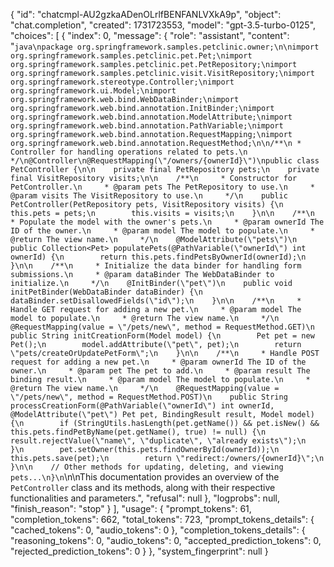 {
  "id": "chatcmpl-AU2gzkaADenOLrlfBENFANLVXkA9p",
  "object": "chat.completion",
  "created": 1731723553,
  "model": "gpt-3.5-turbo-0125",
  "choices": [
    {
      "index": 0,
      "message": {
        "role": "assistant",
        "content": "```java\npackage org.springframework.samples.petclinic.owner;\n\nimport org.springframework.samples.petclinic.pet.Pet;\nimport org.springframework.samples.petclinic.pet.PetRepository;\nimport org.springframework.samples.petclinic.visit.VisitRepository;\nimport org.springframework.stereotype.Controller;\nimport org.springframework.ui.Model;\nimport org.springframework.web.bind.WebDataBinder;\nimport org.springframework.web.bind.annotation.InitBinder;\nimport org.springframework.web.bind.annotation.ModelAttribute;\nimport org.springframework.web.bind.annotation.PathVariable;\nimport org.springframework.web.bind.annotation.RequestMapping;\nimport org.springframework.web.bind.annotation.RequestMethod;\n\n/**\n * Controller for handling operations related to pets.\n */\n@Controller\n@RequestMapping(\"/owners/{ownerId}\")\npublic class PetController {\n\n    private final PetRepository pets;\n    private final VisitRepository visits;\n\n    /**\n     * Constructor for PetController.\n     * @param pets The PetRepository to use.\n     * @param visits The VisitRepository to use.\n     */\n    public PetController(PetRepository pets, VisitRepository visits) {\n        this.pets = pets;\n        this.visits = visits;\n    }\n\n    /**\n     * Populate the model with the owner's pets.\n     * @param ownerId The ID of the owner.\n     * @param model The model to populate.\n     * @return The view name.\n     */\n    @ModelAttribute(\"pets\")\n    public Collection<Pet> populatePets(@PathVariable(\"ownerId\") int ownerId) {\n        return this.pets.findPetsByOwnerId(ownerId);\n    }\n\n    /**\n     * Initialize the data binder for handling form submissions.\n     * @param dataBinder The WebDataBinder to initialize.\n     */\n    @InitBinder(\"pet\")\n    public void initPetBinder(WebDataBinder dataBinder) {\n        dataBinder.setDisallowedFields(\"id\");\n    }\n\n    /**\n     * Handle GET request for adding a new pet.\n     * @param model The model to populate.\n     * @return The view name.\n     */\n    @RequestMapping(value = \"/pets/new\", method = RequestMethod.GET)\n    public String initCreationForm(Model model) {\n        Pet pet = new Pet();\n        model.addAttribute(\"pet\", pet);\n        return \"pets/createOrUpdatePetForm\";\n    }\n\n    /**\n     * Handle POST request for adding a new pet.\n     * @param ownerId The ID of the owner.\n     * @param pet The pet to add.\n     * @param result The binding result.\n     * @param model The model to populate.\n     * @return The view name.\n     */\n    @RequestMapping(value = \"/pets/new\", method = RequestMethod.POST)\n    public String processCreationForm(@PathVariable(\"ownerId\") int ownerId, @ModelAttribute(\"pet\") Pet pet, BindingResult result, Model model) {\n        if (StringUtils.hasLength(pet.getName()) && pet.isNew() && this.pets.findPetByName(pet.getName(), true) != null) {\n            result.rejectValue(\"name\", \"duplicate\", \"already exists\");\n        }\n        pet.setOwner(this.pets.findOwnerById(ownerId));\n        this.pets.save(pet);\n        return \"redirect:/owners/{ownerId}\";\n    }\n\n    // Other methods for updating, deleting, and viewing pets...\n}\n```\n\nThis documentation provides an overview of the `PetController` class and its methods, along with their respective functionalities and parameters.",
        "refusal": null
      },
      "logprobs": null,
      "finish_reason": "stop"
    }
  ],
  "usage": {
    "prompt_tokens": 61,
    "completion_tokens": 662,
    "total_tokens": 723,
    "prompt_tokens_details": {
      "cached_tokens": 0,
      "audio_tokens": 0
    },
    "completion_tokens_details": {
      "reasoning_tokens": 0,
      "audio_tokens": 0,
      "accepted_prediction_tokens": 0,
      "rejected_prediction_tokens": 0
    }
  },
  "system_fingerprint": null
}